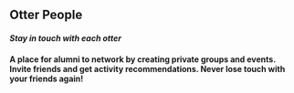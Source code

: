 <h2>Otter People</h2>
<i><h4>Stay in touch with each otter<h4></i>

A place for alumni to network by creating private groups and events.
Invite friends and get activity recommendations.
Never lose touch with your friends again!
